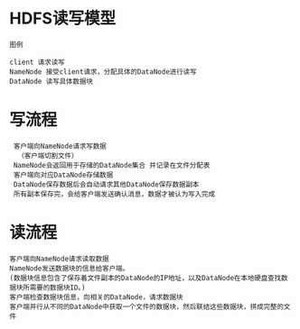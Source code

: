 

  
# HDFS读写模型


    图例

    client 请求读写
    NameNode 接受client请求，分配具体的DataNode进行读写
    DataNode 读写具体数据块

 # 写流程
 
     客户端向NameNode请求写数据
      （客户端切割文件）
     NameNode会返回用于存储的DataNode集合 并记录在文件分配表
     客户端向对应DataNode存储数据  
     DataNode保存数据后会自动请求其他DataNode保存数据副本
     所有副本保存完，会给客户端发送确认消息，数据才被认为写入完成
     
  
 # 读流程
 
    客户端向NameNode请求读取数据
    NameNode发送数据块的信息给客户端。
    (数据块信息包含了保存着文件副本的DataNode的IP地址，以及DataNode在本地硬盘查找数据块所需要的数据块ID。)
    客户端检查数据块信息，向相关的DataNode，请求数据块
    客户端并行从不同的DataNode中获取一个文件的数据块，然后联结这些数据块，拼成完整的文件

  
  
  
